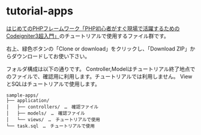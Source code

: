 # tutorial-apps
[はじめてのPHPフレームワーク「PHP初心者がすぐ現場で活躍するための Codeigniter3超入門」](https://github.com/CI3-guide/preview-book)のチュートリアルで使用するファイル群です。

右上、緑色ボタンの「Clone or download」をクリックし、「Download ZIP」からダウンロードしてお使い下さい。

フォルダ構成は以下の通りです。
Controller,Modelはチュートリアル終了地点でのファイルで、確認用に利用します。チュートリアルでは利用しません。
ViewとSQLはチュートリアルで使用します。


    sample-apps/
    ├── application/
    │   ├── controllers/　…　確認ファイル
    │   ├── models/　…　確認ファイル
    │   └── views/　…　チュートリアルで使用
    └── task.sql　…　チュートリアルで使用
